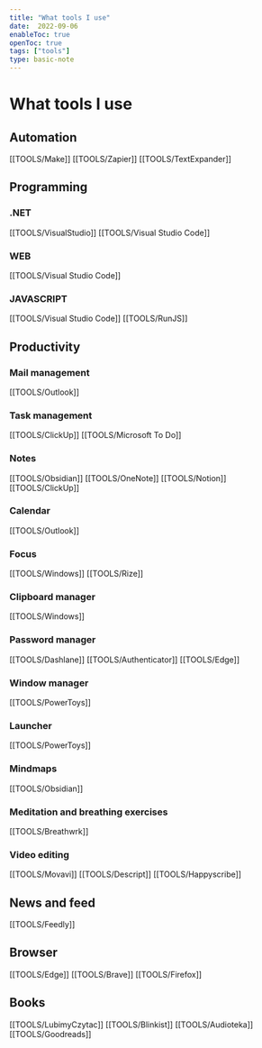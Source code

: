 ```yaml
---
title: "What tools I use"
date:  2022-09-06
enableToc: true
openToc: true
tags: ["tools"]
type: basic-note
---
```

# What tools I use

## Automation
[[TOOLS/Make]]
[[TOOLS/Zapier]]
[[TOOLS/TextExpander]]

## Programming
### .NET
[[TOOLS/VisualStudio]]
[[TOOLS/Visual Studio Code]]

### WEB
[[TOOLS/Visual Studio Code]]

### JAVASCRIPT
[[TOOLS/Visual Studio Code]]
[[TOOLS/RunJS]]

## Productivity

### Mail management
[[TOOLS/Outlook]]

### Task management
[[TOOLS/ClickUp]]
[[TOOLS/Microsoft To Do]]

### Notes
[[TOOLS/Obsidian]]
[[TOOLS/OneNote]]
[[TOOLS/Notion]]
[[TOOLS/ClickUp]]

### Calendar
[[TOOLS/Outlook]]

### Focus
[[TOOLS/Windows]]
[[TOOLS/Rize]]

### Clipboard manager
[[TOOLS/Windows]]

### Password manager
[[TOOLS/Dashlane]]
[[TOOLS/Authenticator]]
[[TOOLS/Edge]]

### Window manager
[[TOOLS/PowerToys]]

### Launcher
[[TOOLS/PowerToys]]

### Mindmaps
[[TOOLS/Obsidian]]

### Meditation and breathing exercises
[[TOOLS/Breathwrk]]

### Video editing
[[TOOLS/Movavi]]
[[TOOLS/Descript]]
[[TOOLS/Happyscribe]]

## News and feed
[[TOOLS/Feedly]]

## Browser
[[TOOLS/Edge]]
[[TOOLS/Brave]]
[[TOOLS/Firefox]]

## Books
[[TOOLS/LubimyCzytac]]
[[TOOLS/Blinkist]]
[[TOOLS/Audioteka]]
[[TOOLS/Goodreads]]